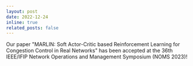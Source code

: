 ```yaml
---
layout: post
date: 2022-12-24 
inline: true
related_posts: false
---
```


Our paper "MARLIN: Soft Actor-Critic based Reinforcement Learning for Congestion Control in Real Networks" has been accepted at the 36th IEEE/IFIP Network Operations and Management Symposium (NOMS 2023)!